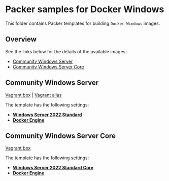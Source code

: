 # Packer samples for Docker Windows

This folder contains Packer templates for building `Docker Windows` images.

## Overview

See the links below for the details of the available images:

- [Community Windows Server](#community-windows-server)
- [Community Windows Server Core](#community-windows-server-core)

## Community Windows Server

[Vagrant box](https://portal.cloud.hashicorp.com/vagrant/discover/gusztavvargadr/docker-community-windows-server) | [Vagrant alias](https://portal.cloud.hashicorp.com/vagrant/discover/gusztavvargadr/docker-windows)  

The template has the following settings:

- [**Windows Server 2022 Standard**](../windows-server/README.md#2022-standard)
- [**Docker Engine**](https://docs.docker.com/engine/)

## Community Windows Server Core

[Vagrant box](https://portal.cloud.hashicorp.com/vagrant/discover/gusztavvargadr/docker-community-windows-server-core)  

The template has the following settings:

- [**Windows Server 2022 Standard Core**](../windows-server/README.md#2022-standard-core)
- [**Docker Engine**](https://docs.docker.com/engine/)
